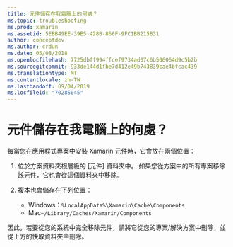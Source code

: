 ```yaml
---
title: 元件儲存在我電腦上的何處？
ms.topic: troubleshooting
ms.prod: xamarin
ms.assetid: 5EBB49EE-39E5-428B-866F-9FC1BB215B31
author: conceptdev
ms.author: crdun
ms.date: 05/08/2018
ms.openlocfilehash: 7725dbff994ffcef9734ad07c6b506064d9c5b2b
ms.sourcegitcommit: 933de144d1fbe7d412e49b743839cae4bfcac439
ms.translationtype: MT
ms.contentlocale: zh-TW
ms.lasthandoff: 09/04/2019
ms.locfileid: "70285045"
---
```

# <a name="where-are-the-components-stored-on-my-machine"></a>元件儲存在我電腦上的何處？

每當您在應用程式專案中安裝 Xamarin 元件時，它會放在兩個位置：

1. 位於方案資料夾根層級的 [元件] 資料夾中。 如果您從方案中的所有專案移除該元件，它也會從這個資料夾中移除。

2. 複本也會儲存在下列位置：
    - Windows：`%LocalAppData%\Xamarin\Cache\Components`
    - Mac`~/Library/Caches/Xamarin/Components`

因此，若要從您的系統中完全移除元件，請將它從您的專案/解決方案中刪除，並從上方的快取資料夾中刪除。
